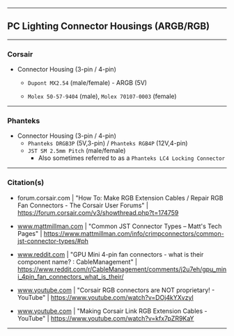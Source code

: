 ***

## PC Lighting Connector Housings (ARGB/RGB)

***

### Corsair

- Connector Housing (3-pin / 4-pin)
  
  - `Dupont MX2.54` (male/female) - ARGB (5V)
  
  - `Molex 50-57-9404` (male), `Molex 70107-0003` (female)

***

### Phanteks

- Connector Housing (3-pin / 4-pin)
  - `Phanteks DRGB3P` (5V,3-pin) / `Phanteks RGB4P` (12V,4-pin)
  - `JST SM 2.5mm Pitch` (male/female)
    - Also sometimes referred to as a `Phanteks LC4 Locking Connector`

***

### Citation(s)

- forum.corsair.com  |  "How To: Make RGB Extension Cables / Repair RGB Fan Connectors - The Corsair User Forums"  |  https://forum.corsair.com/v3/showthread.php?t=174759

- www.mattmillman.com  |  "Common JST Connector Types – Matt's Tech Pages"  |  https://www.mattmillman.com/info/crimpconnectors/common-jst-connector-types/#ph

- www.reddit.com  |  "GPU Mini 4-pin fan connectors - what is their component name? : CableManagement"  |  https://www.reddit.com/r/CableManagement/comments/j2u7eh/gpu_mini_4pin_fan_connectors_what_is_their/

- www.youtube.com  |  "Corsair RGB connectors are NOT proprietary! - YouTube"  |  https://www.youtube.com/watch?v=DOj4kYXvzyI

- www.youtube.com  |  "Making Corsair Link RGB Extension Cables - YouTube"  |  https://www.youtube.com/watch?v=kfx7pZR9KaY

***